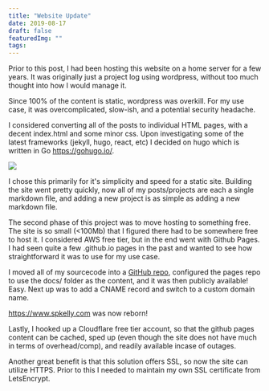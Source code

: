 ```yaml
---
title: "Website Update"
date: 2019-08-17
draft: false
featuredImg: ""
tags: 
---
```


Prior to this post, I had been hosting this website on a home server for a few years. It was originally just a project log using wordpress, without too much thought into how I would manage it.

Since 100% of the content is static, wordpress was overkill. For my use case, it was overcomplicated, slow-ish, and a potential security headache.

I considered converting all of the posts to individual HTML pages, with a decent index.html and some minor css. Upon investigating some of the latest frameworks (jekyll, hugo, react, etc) I decided on hugo which is written in Go https://gohugo.io/.

![](/websiteupdate/hugo.png)

I chose this primarily for it's simplicity and speed for a static site. Building the site went pretty quickly, now all of my posts/projects are each a single markdown file, and adding a new project is as simple as adding a new markdown file.

The second phase of this project was to move hosting to something free. The site is so small (<100Mb) that I figured there had to be somewhere free to host it. I considered AWS free tier, but in the end went with Github Pages. I had seen quite a few .github.io pages in the past and wanted to see how straightforward it was to use for my use case.

I moved all of my sourcecode into a [GitHub repo](https://github.com/xconverge/spkelly), configured the pages repo to use the docs/ folder as the content, and it was then publicly available! Easy. Next up was to add a CNAME record and switch to a custom domain name.

https://www.spkelly.com was now reborn!

Lastly, I hooked up a Cloudflare free tier account, so that the github pages content can be cached, sped up (even though the site does not have much in terms of overhead/comp), and readily available incase of outages. 

Another great benefit is that this solution offers SSL, so now the site can utilize HTTPS. Prior to this I needed to maintain my own SSL certificate from LetsEncrypt.